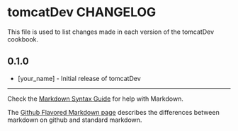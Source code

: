 # tomcatDev CHANGELOG

This file is used to list changes made in each version of the tomcatDev cookbook.

## 0.1.0
- [your_name] - Initial release of tomcatDev

- - -
Check the [Markdown Syntax Guide](http://daringfireball.net/projects/markdown/syntax) for help with Markdown.

The [Github Flavored Markdown page](http://github.github.com/github-flavored-markdown/) describes the differences between markdown on github and standard markdown.
